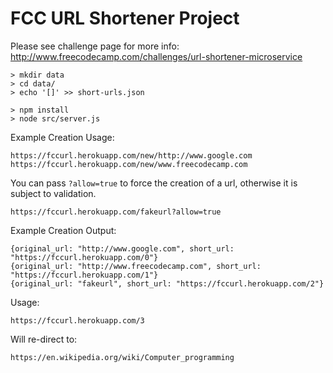 # FCC URL Shortener Project

Please see challenge page for more info: http://www.freecodecamp.com/challenges/url-shortener-microservice

```
> mkdir data
> cd data/
> echo '[]' >> short-urls.json

> npm install
> node src/server.js
```

Example Creation Usage:
```
https://fccurl.herokuapp.com/new/http://www.google.com
https://fccurl.herokuapp.com/new/www.freecodecamp.com
```

You can pass `?allow=true` to force the creation of a url, otherwise it is subject to validation.
```
https://fccurl.herokuapp.com/fakeurl?allow=true
```

Example Creation Output:
```
{original_url: "http://www.google.com", short_url: "https://fccurl.herokuapp.com/0"}
{original_url: "http://www.freecodecamp.com", short_url: "https://fccurl.herokuapp.com/1"}
{original_url: "fakeurl", short_url: "https://fccurl.herokuapp.com/2"}
```
Usage:
```
https://fccurl.herokuapp.com/3
```
Will re-direct to:
```
https://en.wikipedia.org/wiki/Computer_programming
```
